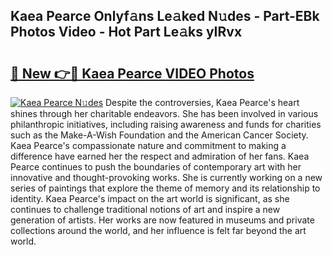 ## Kaea Pearce Onlyf𝚊ns Le𝚊ked N𝚞des - Part-EBk Photos Video - Hot Part Le𝚊ks yIRvx

# <h2><a href="http://ab23987.deff.icu/?id=Kaea+Pearce">🔗 New 👉🔴 Kaea Pearce VIDEO Photos</a></h2>

[![Kaea Pearce N𝚞des](https://i.imgur.com/rIISA9y.gif)](http://ab23987.deff.icu/?id=Kaea+Pearce)
Despite the controversies, Kaea Pearce's heart shines through her charitable endeavors. She has been involved in various philanthropic initiatives, including raising awareness and funds for charities such as the Make-A-Wish Foundation and the American Cancer Society. Kaea Pearce's compassionate nature and commitment to making a difference have earned her the respect and admiration of her fans. Kaea Pearce continues to push the boundaries of contemporary art with her innovative and thought-provoking works. She is currently working on a new series of paintings that explore the theme of memory and its relationship to identity. Kaea Pearce's impact on the art world is significant, as she continues to challenge traditional notions of art and inspire a new generation of artists. Her works are now featured in museums and private collections around the world, and her influence is felt far beyond the art world.
